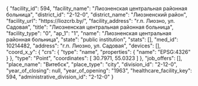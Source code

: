{
    "facility_id": 594,
    "facility_name": "Лиозненская центральная районная больница",
    "district_id": "2-12-0",
    "district_name": "Лиозненский район",
    "facility_url": "https:\/\/liozcrb.by\/",
    "facility_address": "г.п. Лиозно, ул. Садовая",
    "title": "Лиозненская центральная районная больница",
    "facility_type": "0",
    "ap_1": "1",
    "name": "Лиозненская центральная районная больница",
    "state": "public institution",
    "stats": [],
    "med_id": 10214482,
    "address": "г.п. Лиозно, ул. Садовая",
    "devices": [],
    "coord_x_y": {
        "crs": {
            "type": "name",
            "properties": {
                "name": "EPSG:4326"
            }
        },
        "type": "Point",
        "coordinates": [
            30.7971,
            55.0323
        ]
    },
    "job_offers": [],
    "place_name": "Витебск",
    "place_type": "city",
    "division_id": "2-12-0",
    "year_of_closing": null,
    "year_of_opening": "1963",
    "healthcare_facility_key": 594,
    "administrative_division_id": "2-12-0"
}